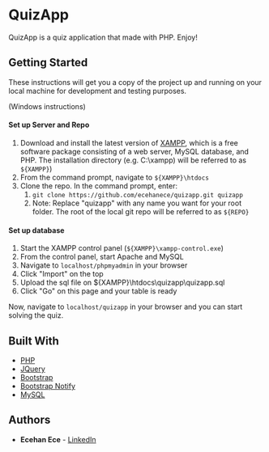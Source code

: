 # QuizApp

QuizApp is a quiz application that made with PHP. Enjoy!

## Getting Started

These instructions will get you a copy of the project up and running on your local machine for development and testing purposes.

(Windows instructions)

#### Set up Server and Repo
1. Download and install the latest version of [XAMPP](https://www.apachefriends.org/download.html), which is a free software package consisting of a web server, MySQL database, and PHP. The installation directory (e.g. C:\xampp) will be referred to as `${XAMPP}`)
2. From the command prompt, navigate to `${XAMPP}\htdocs`
3. Clone the repo. In the command prompt, enter:
	1. `git clone https://github.com/ecehanece/quizapp.git quizapp`
	2. Note: Replace "quizapp" with any name you want for your root folder. The root of the local git repo will be referred to as `${REPO}`
	
#### Set up database
1. Start the XAMPP control panel (`${XAMPP}\xampp-control.exe`)
2. From the control panel, start Apache and MySQL
3. Navigate to `localhost/phpmyadmin` in your browser
4. Click "Import" on the top
5. Upload the sql file on ${XAMPP}\htdocs\quizapp\quizapp.sql
6. Click "Go" on this page and your table is ready

Now, navigate to `localhost/quizapp` in your browser and you can start solving the quiz.

## Built With

* [PHP](http://php.net/)
* [JQuery](http://jquery.com/)
* [Bootstrap](http://getbootstrap.com/)
* [Bootstrap Notify](http://bootstrap-notify.remabledesigns.com/)
* [MySQL](http://www.mysql.com/)

## Authors

* **Ecehan Ece** - [LinkedIn](https://linkedin.com/in/ecehanece/)
